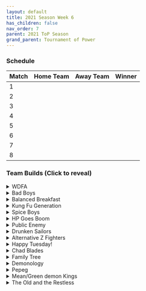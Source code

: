 ```yaml
---
layout: default
title: 2021 Season Week 6
has_children: false
nav_order: 7
parent: 2021 ToP Season
grand_parent: Tournament of Power
---
```


### Schedule

|Match          |  Home Team            | Away Team        | Winner          |
| :-------------| :---------------------| :----------------| :---------------|
| 1             |                       |                  |                 |
| 2             |                       |                  |                 |
| 3             |                       |                  |                 |
| 4             |                       |                  |                 |
| 5             |                       |                  |                 |
| 6             |                       |                  |                 |
| 7             |                       |                  |                 |
| 8             |                       |                  |                 |


### Team Builds (Click to reveal)

<details>
  <summary>WDFA</summary>

- Android 17
- Android 8
- Pilaf Machine

</details>

<details>
  <summary>Bad Boys</summary>

- Majin Buu
- Cui
- Vegeta (second form)

</details>

<details>
  <summary>Balanced Breakfast</summary>

- Jeice
- Bardock
- Syn Shenron

</details>

<details>
  <summary>Kung Fu Generation</summary>

- Pikkon
- Chi-Chi
- Pan 
</details>

<details>
  <summary>Spice Boys</summary>

- Cell
- Grandpa Gohan
- Burter

</details>

<details>
  <summary>HP Goes Boom</summary>

- Tien
- Android 16
- Chiaotzu

</details>

<details>
  <summary>Public Enemy</summary>

- Yajirobe
- Android 19
- Kid Trunks

</details>

<details>
  <summary>Drunken Sailors</summary>

- Cooler
- Scouter Vegeta
- Guldo

</details>

<details>
  <summary>Alternative Z Fighters</summary>

- General Blue
- Spopovich
- Mid Goku

</details>

<details>
  <summary>Happy Tuesday!</summary>

- Piccolo (End)
- Nam
- Master Roshi

</details>

<details>
  <summary>Chad Blades</summary>

- Vegito
- Salza
- Sword Trunks

</details>

<details>
  <summary>Family Tree</summary>

- Early Goku
- Goten
- Raditz

</details>

<details>
  <summary>Demonology</summary>

- Kid Buu
- Babidi
- Tambourine

</details>


<details>
  <summary>Pepeg</summary>

- Tapion
- Broly
- Supreme Kai

</details>

<details>
  <summary>Mean/Green demon Kings</summary>

- Dabura
- King Piccolo
- Saibaman

</details>

<details>
  <summary>The Old and the Restless</summary>

- Baby Vegeta
- Nail
- Zangya

</details>